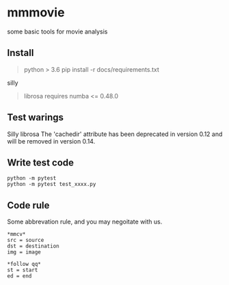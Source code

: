 # mmmovie
some basic tools for movie analysis

## Install
> python > 3.6
> pip install -r docs/requirements.txt

silly
>librosa requires numba <= 0.48.0

## Test warings
Silly librosa  The 'cachedir' attribute has been deprecated in version 0.12 and will be removed in version 0.14.

## Write test code
```
python -m pytest
python -m pytest test_xxxx.py
```

## Code rule
Some abbrevation rule, and you may negoitate with us.

```
*mmcv*
src = source
dst = destination
img = image
```

```
*follow qq*
st = start
ed = end
```
